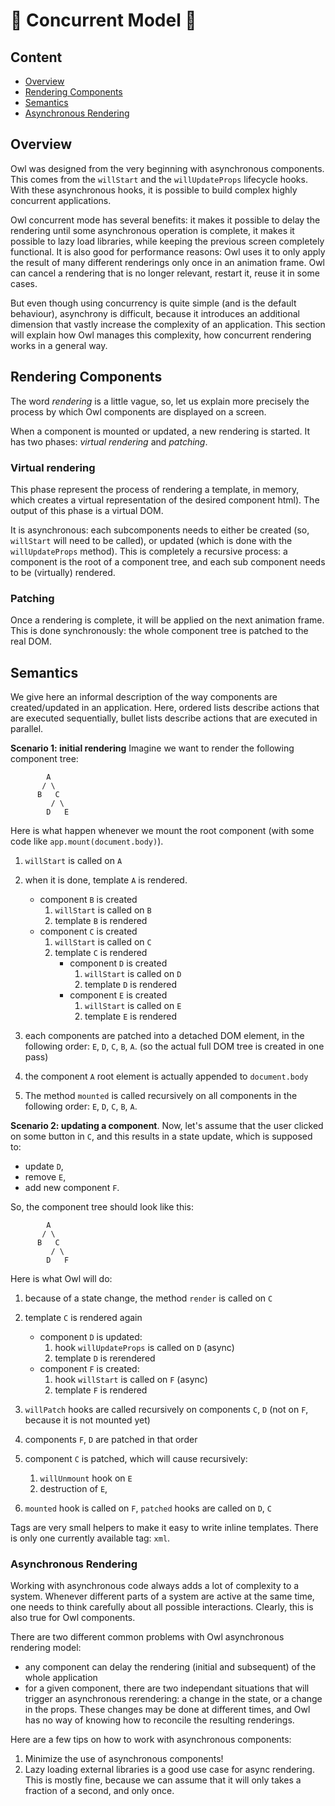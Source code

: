 # 🦉 Concurrent Model 🦉

## Content

- [Overview](#overview)
- [Rendering Components](#rendering-components)
- [Semantics](#semantics)
- [Asynchronous Rendering](#asynchronous-rendering)

## Overview

Owl was designed from the very beginning with asynchronous components. This comes
from the `willStart` and the `willUpdateProps` lifecycle hooks. With these
asynchronous hooks, it is possible to build complex highly concurrent applications.

Owl concurrent mode has several benefits: it makes it possible to delay the
rendering until some asynchronous operation is complete, it makes it possible
to lazy load libraries, while keeping the previous screen completely functional.
It is also good for performance reasons: Owl uses it to only apply the result of
many different renderings only once in an animation frame. Owl can cancel
a rendering that is no longer relevant, restart it, reuse it in some cases.

But even though using concurrency is quite simple (and is the default behaviour),
asynchrony is difficult, because it introduces an additional dimension that
vastly increase the complexity of an application. This section will explain
how Owl manages this complexity, how concurrent rendering works in a general way.

## Rendering Components

The word _rendering_ is a little vague, so, let us explain more precisely the
process by which Owl components are displayed on a screen.

When a component is mounted or updated, a new rendering is started. It has
two phases: _virtual rendering_ and _patching_.

### Virtual rendering

This phase represent the process of rendering a template, in memory, which creates
a virtual representation of the desired component html). The output of this phase is a
virtual DOM.

It is asynchronous: each subcomponents needs to either be created (so, `willStart`
will need to be called), or updated (which is done with the `willUpdateProps`
method). This is completely a recursive process: a component is the root of a
component tree, and each sub component needs to be (virtually) rendered.

### Patching

Once a rendering is complete, it will be applied on the next animation frame.
This is done synchronously: the whole component tree is patched to the real
DOM.

## Semantics

We give here an informal description of the way components are created/updated
in an application. Here, ordered lists describe actions that are executed
sequentially, bullet lists describe actions that are executed in parallel.

**Scenario 1: initial rendering** Imagine we want to render the following component tree:

```
        A
       / \
      B   C
         / \
        D   E
```

Here is what happen whenever we mount the root
component (with some code like `app.mount(document.body)`).

1. `willStart` is called on `A`

2. when it is done, template `A` is rendered.

   - component `B` is created
     1. `willStart` is called on `B`
     2. template `B` is rendered
   - component `C` is created
     1. `willStart` is called on `C`
     2. template `C` is rendered
        - component `D` is created
          1. `willStart` is called on `D`
          2. template `D` is rendered
        - component `E` is created
          1. `willStart` is called on `E`
          2. template `E` is rendered

3. each components are patched into a detached DOM element, in the following order:
   `E`, `D`, `C`, `B`, `A`. (so the actual full DOM tree is created
   in one pass)

4. the component `A` root element is actually appended to `document.body`

5. The method `mounted` is called recursively on all components in the following
   order: `E`, `D`, `C`, `B`, `A`.

**Scenario 2: updating a component**. Now, let's assume that the user clicked on some
button in `C`, and this results in a state update, which is supposed to:

- update `D`,
- remove `E`,
- add new component `F`.

So, the component tree should look like this:

```
        A
       / \
      B   C
         / \
        D   F
```

Here is what Owl will do:

1. because of a state change, the method `render` is called on `C`
2. template `C` is rendered again

   - component `D` is updated:
     1. hook `willUpdateProps` is called on `D` (async)
     2. template `D` is rerendered
   - component `F` is created:
     1. hook `willStart` is called on `F` (async)
     2. template `F` is rendered

3. `willPatch` hooks are called recursively on components `C`, `D` (not on `F`,
   because it is not mounted yet)

4. components `F`, `D` are patched in that order

5. component `C` is patched, which will cause recursively:

   1. `willUnmount` hook on `E`
   2. destruction of `E`,

6. `mounted` hook is called on `F`, `patched` hooks are called on `D`, `C`

Tags are very small helpers to make it easy to write inline templates. There is
only one currently available tag: `xml`.

### Asynchronous Rendering

Working with asynchronous code always adds a lot of complexity to a system. Whenever
different parts of a system are active at the same time, one needs to think
carefully about all possible interactions. Clearly, this is also true for Owl
components.

There are two different common problems with Owl asynchronous rendering model:

- any component can delay the rendering (initial and subsequent) of the whole
  application
- for a given component, there are two independant situations that will trigger an
  asynchronous rerendering: a change in the state, or a change in the props.
  These changes may be done at different times, and Owl has no way of knowing
  how to reconcile the resulting renderings.

Here are a few tips on how to work with asynchronous components:

1. Minimize the use of asynchronous components!
2. Lazy loading external libraries is a good use case for async rendering. This
   is mostly fine, because we can assume that it will only takes a fraction of a
   second, and only once.
